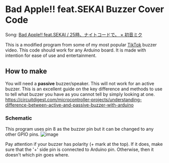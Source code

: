 # Bad Apple!! feat.SEKAI Buzzer Cover Code

Song: [Bad Apple!! feat.SEKAI / 25時、ナイトコードで。 × 初音ミク](https://www.youtube.com/watch?v=v-fc1zv31zE)

This is a modified program from some of my most popular [TikTok](https://www.tiktok.com/@lenpai0) buzzer video. This code should work for any Arduino board. It is made with intention for ease of use and entertainment.

## How to make
You will need a **passive** buzzer/speaker. This will not work for an active buzzer. This is an excellent guide on the key difference and methods to use to tell what buzzer you have as you cannot tell by simply looking at one. https://circuitdigest.com/microcontroller-projects/understanding-difference-between-active-and-passive-buzzer-with-arduino

### Schematic 
This program uses pin 8 as the buzzer pin but it can be changed to any other GPIO pins.
![image](https://github.com/user-attachments/assets/d1a5fd0b-2071-45e7-b3b1-33bd92948a3a)

Pay attention if your buzzer has polarity (+ mark at the top). If it does, make sure that the '+' side pin is connected to Arduino pin. Otherwise, then it doesn't which pin goes where.
